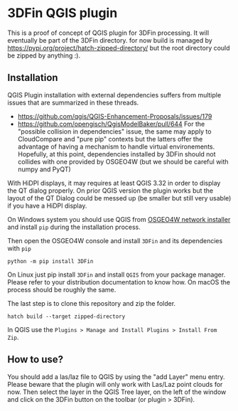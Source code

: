 # 3DFin QGIS plugin

This is a proof of concept of QGIS plugin for 3DFin processing. It will eventually be part of the 3DFin directory.
for now build is managed by https://pypi.org/project/hatch-zipped-directory/ but the root directory could be zipped by anything :).

## Installation

QGIS Plugin installation with external dependencies suffers from multiple issues that are summarized in these
threads.
 - https://github.com/qgis/QGIS-Enhancement-Proposals/issues/179
 - https://github.com/opengisch/QgisModelBaker/pull/644
For the "possible collision in dependencies" issue, the same may apply to CloudCompare and "pure pip" contexts but the latters offer the advantage of having a mechanism to handle virtual environements. Hopefully, at this point, dependencies installed by 3DFin should not collides with one provided by OSGEO4W (but we should be careful with numpy and PyQT)

With HiDPI displays, it may requires at least QGIS 3.32 in order to display the QT dialog properly. On prior QGIS version the plugin works but the layout of the QT Dialog could be messed up (be smaller but still very usable) if you have a HiDPI display.

On Windows system you should use QGIS from [OSGEO4W network installer](https://www.qgis.org/en/site/forusers/alldownloads.html#osgeo4w-installer) and install `pip` during the installation process.

Then open the OSGEO4W console and install `3DFin` and its dependencies with `pip`
```console
python -m pip install 3DFin 
```

On Linux just pip install `3DFin` and install `QGIS` from your package manager. Please refer to your distribution documentation
to know how. On macOS the process should be roughly the same. 

The last step is to clone this repository and zip the folder.

```console
hatch build --target zipped-directory
```

In QGIS use the `Plugins > Manage and Install Plugins > Install From Zip`.

## How to use?

You should add a las/laz file to QGIS by using the "add Layer" menu entry. Please beware that the plugin will only work with Las/Laz point clouds for now. Then select the layer in the QGIS Tree layer, on the left of the window and click on the 3DFin button on the toolbar (or plugin > 3DFin).
